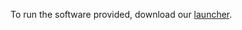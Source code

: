 To run the software provided, download our [launcher](https://github.com/Powerbox1000-Studios/launcher-releases/releases).
